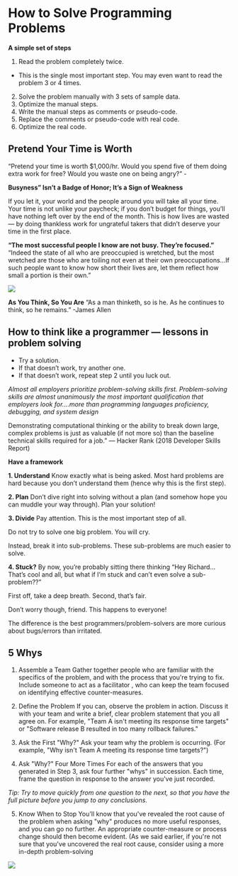 # How to Solve Programming Problems

**A simple set of steps**
1. Read the problem completely twice.
- This is the single most important step.  You may even want to read the problem 3 or 4 times.

2. Solve the problem manually with 3 sets of sample data.
3. Optimize the manual steps.
4. Write the manual steps as comments or pseudo-code.
5. Replace the comments or pseudo-code with real code.
6. Optimize the real code.

## Pretend Your Time is Worth
“Pretend your time is worth $1,000/hr. Would you spend five of them doing extra work for free? Would you waste one on being angry?” -

**Busyness” Isn’t a Badge of Honor; It’s a Sign of Weakness**

If you let it, your world and the people around you will take all your time. Your time is not unlike your paycheck; if you don’t budget for things, you’ll have nothing left over by the end of the month.
This is how lives are wasted — by doing thankless work for ungrateful takers that didn’t deserve your time in the first place.


**“The most successful people I know are not busy. They’re focused.”**
“Indeed the state of all who are preoccupied is wretched, but the most wretched are those who are toiling not even at their own preoccupations…If such people want to know how short their lives are, let them reflect how small a portion is their own.”

![](https://encrypted-tbn0.gstatic.com/images?q=tbn:ANd9GcRPNfFe2-cZvyOzPUVrM8oWkClp1svlmOS0iH5PKgYR6WZu-UZIHCoQNwBU43sguJWgznU&usqp=CAU)

**As You Think, So You Are**
“As a man thinketh, so is he. As he continues to think, so he remains.” -James Allen

## How to think like a programmer — lessons in problem solving

- Try a solution.
- If that doesn’t work, try another one.
- If that doesn’t work, repeat step 2 until you luck out.

*Almost all employers prioritize problem-solving skills first.
Problem-solving skills are almost unanimously the most important qualification that employers look for….more than 
programming languages proficiency, debugging, and system design*

Demonstrating computational thinking or the ability to break down large, complex problems is just as valuable (if not more so) than the baseline technical skills required for a job.” — Hacker Rank (2018 Developer Skills Report)

**Have a framework**

**1. Understand**
Know exactly what is being asked. Most hard problems are hard because you don’t understand them (hence why this is the first step).

**2. Plan**
Don’t dive right into solving without a plan (and somehow hope you can muddle your way through). Plan your solution!

**3. Divide**
Pay attention. This is the most important step of all.

Do not try to solve one big problem. You will cry.

Instead, break it into sub-problems. These sub-problems are much easier to solve.

**4. Stuck?**
By now, you’re probably sitting there thinking “Hey Richard... That’s cool and all, but what if I’m stuck and can’t even solve a sub-problem??”

First off, take a deep breath. Second, that’s fair.

Don’t worry though, friend. This happens to everyone!

The difference is the best programmers/problem-solvers are more curious about bugs/errors than irritated.

## 5 Whys
1. Assemble a Team
Gather together people who are familiar with the specifics of the problem, and with the process that you're trying to fix. Include someone to act as a facilitator , who can keep the team focused on identifying effective counter-measures.

2. Define the Problem
If you can, observe the problem in action. Discuss it with your team and write a brief, clear problem statement that you all agree on. For example, "Team A isn't meeting its response time targets" or "Software release B resulted in too many rollback failures."

3. Ask the First "Why?"
Ask your team why the problem is occurring. (For example, "Why isn't Team A meeting its response time targets?")

4. Ask "Why?" Four More Times
For each of the answers that you generated in Step 3, ask four further "whys" in succession. Each time, frame the question in response to the answer you've just recorded.

*Tip:
Try to move quickly from one question to the next, so that you have the full picture before you jump to any conclusions.*


5. Know When to Stop
You'll know that you've revealed the root cause of the problem when asking "why" produces no more useful responses, and you can go no further. An appropriate counter-measure or process change should then become evident. (As we said earlier, if you're not sure that you've uncovered the real root cause, consider using a more in-depth problem-solving

![](https://www.mindtools.com/media/Diagrams/5_Whys_Figure_2_multiple_lanes.jpg)


